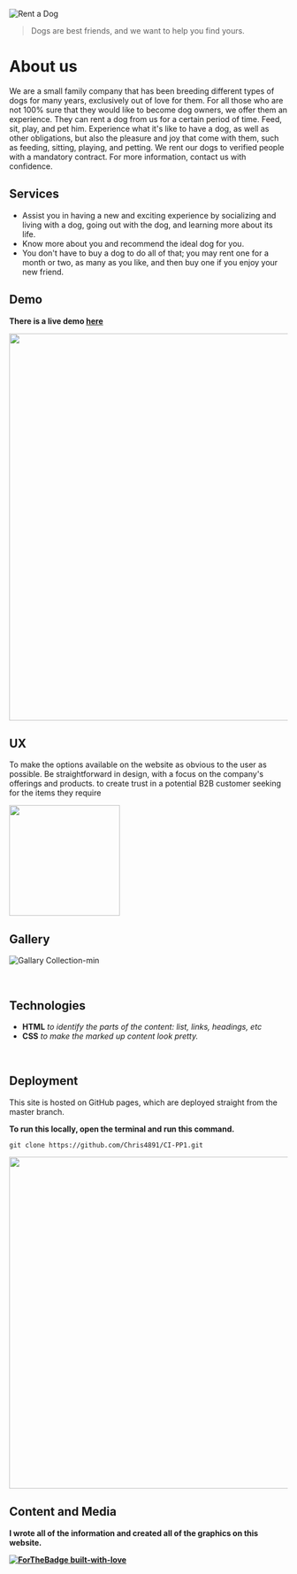 ![Rent a Dog](https://user-images.githubusercontent.com/49618856/192628606-b81fc124-d553-40dd-b7e0-e22e0a049e9c.png)
> Dogs are best friends, and we want to help you find yours.

# About us
We are a small family company that has been breeding different types of dogs for many years, exclusively out of love for them. For all those who are not 100% sure that they would like to become dog owners, we offer them an experience. They can rent a dog from us for a certain period of time. Feed, sit, play, and pet him. Experience what it's like to have a dog, as well as other obligations, but also the pleasure and joy that come with them, such as feeding, sitting, playing, and petting. We rent our dogs to verified people with a mandatory contract. For more information, contact us with confidence.



## Services
 * Assist you in having a new and exciting experience by socializing and living with a dog, going out with the dog, and learning more about its life.
 * Know more about you and recommend the ideal dog for you.
 * You don't have to buy a dog to do all of that; you may rent one for a month or two, as many as you like, and then buy one if you enjoy your new friend.

## Demo
<b> There is a live demo [here](https://chris4891.github.io/CI-PP1/) </b>

<img src='https://user-images.githubusercontent.com/49618856/192643254-13278796-f50c-485e-b516-9b0c3f3ef1e7.png' width="700px">

<br/>

## UX 
To make the options available on the website as obvious to the user as possible. Be straightforward in design, with a focus on the company's offerings and products. to create trust in a potential B2B customer seeking for the items they require

<img width='200px' src ='https://user-images.githubusercontent.com/109537705/192740366-e4afc63e-e6f4-46ef-8da2-36589bd8252b.png'>

<br/>

## Gallery
![Gallary Collection-min](https://user-images.githubusercontent.com/49618856/192642651-5483db15-dc92-449a-870b-6a4faa647ff0.png)


<br/>

## Technologies
* <b>HTML</b> <i>to identify the parts of the content: list, links, headings, etc</i>
* <b>CSS</b> <i>to make the marked up content look pretty.</i>

<br/>

## Deployment
This site is hosted on GitHub pages, which are deployed straight from the master branch.

<b>To run this locally, open the terminal and run this command.</b>

    git clone https://github.com/Chris4891/CI-PP1.git
    
<img width='600px' src='https://user-images.githubusercontent.com/49618856/192639449-6837bb6f-f46f-4002-9f67-eb0bbfb3da16.png' />

<br/>

## Content and Media

<b>I wrote all of the information and created all of the graphics on this website.<b>

[![ForTheBadge built-with-love](http://ForTheBadge.com/images/badges/built-with-love.svg)](https://GitHub.com/Naereen/)



